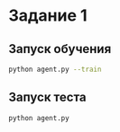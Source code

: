 # Задание 1

## Запуск обучения
``` bash
python agent.py --train
```

## Запуск теста
``` bash
python agent.py
```